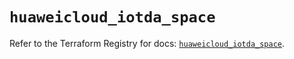 # `huaweicloud_iotda_space`

Refer to the Terraform Registry for docs: [`huaweicloud_iotda_space`](https://registry.terraform.io/providers/huaweicloud/huaweicloud/1.71.1/docs/resources/iotda_space).
